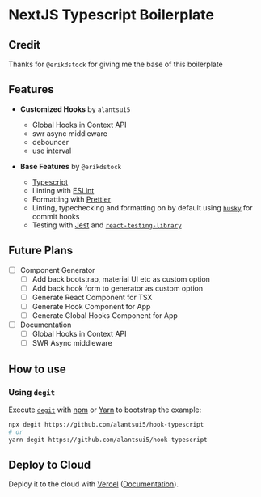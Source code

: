 # NextJS Typescript Boilerplate

## Credit

Thanks for `@erikdstock` for giving me the base of this boilerplate

## Features

- __Customized Hooks__ by `alantsui5`
	- Global Hooks in Context API
	- swr async middleware
	- debouncer
	- use interval

- __Base Features__ by `@erikdstock`

	- [Typescript](https://www.typescriptlang.org/)
	- Linting with [ESLint](https://eslint.org/)
	- Formatting with [Prettier](https://prettier.io/)
	- Linting, typechecking and formatting on by default using [`husky`](https://github.com/typicode/husky) for commit hooks
	- Testing with [Jest](https://jestjs.io/) and [`react-testing-library`](https://testing-library.com/docs/react-testing-library/intro)

## Future Plans

- [ ] Component Generator
	- [ ] Add back bootstrap, material UI etc as custom option
	- [ ] Add back hook form to generator as custom option
	- [ ] Generate React Component for TSX
	- [ ] Generate Hook Component for App
	- [ ] Generate Global Hooks Component for App
- [ ] Documentation
	- [ ] Global Hooks in Context API
	- [ ] SWR Async middleware

## How to use

### Using `degit`

Execute [`degit`](degit) with [npm](https://docs.npmjs.com/cli/init) or [Yarn](https://yarnpkg.com/lang/en/docs/cli/create/) to bootstrap the example:

```bash
npx degit https://github.com/alantsui5/hook-typescript
# or
yarn degit https://github.com/alantsui5/hook-typescript
```

## Deploy to Cloud

Deploy it to the cloud with [Vercel](https://vercel.com/import?filter=next.js&utm_source=github&utm_medium=readme&utm_campaign=next-example) ([Documentation](https://nextjs.org/docs/deployment)).

